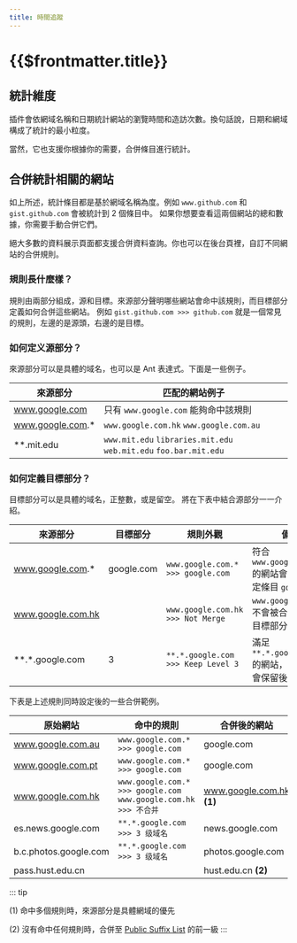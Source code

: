 ```yaml
---
title: 時間追蹤
---
```


# {{$frontmatter.title}}

## 統計維度

插件會依網域名稱和日期統計網站的瀏覽時間和造訪次數。換句話說，日期和網域構成了統計的最小粒度。

當然，它也支援你根據你的需要，合併條目進行統計。

## 合併統計相關的網站

如上所述，統計條目都是基於網域名稱為度。例如 `www.github.com` 和 `gist.github.com` 會被統計到 2 個條目中。 如果你想要查看這兩個網站的總和數據，你需要手動合併它們。

絕大多數的資料展示頁面都支援合併資料查詢。你也可以在後台頁裡，自訂不同網站的合併規則。

### 規則長什麼樣？

規則由兩部分組成，源和目標。來源部分聲明哪些網站會命中該規則，而目標部分定義如何合併這些網站。 例如 `gist.github.com >>> github.com` 就是一個常見的規則，左邊的是源頭，右邊的是目標。

### 如何定义源部分？

來源部分可以是具體的域名，也可以是 Ant 表達式。下面是一些例子。

| 來源部分         | 匹配的網站例子                                                    |
| ---------------- | ----------------------------------------------------------------- |
| www.google.com   | 只有 `www.google.com` 能夠命中該規則                              |
| www.google.com.* | `www.google.com.hk` `www.google.com.au`                           |
| \*\*.mit.edu     | `www.mit.edu` `libraries.mit.edu` `web.mit.edu` `foo.bar.mit.edu` |

### 如何定義目標部分？

目標部分可以是具體的域名，正整數，或是留空。 將在下表中結合源部分一一介紹。

| 來源部分             | 目標部分   | 規則外觀                           | 備註                                                        |
| -------------------- | ---------- | ---------------------------------- | ----------------------------------------------------------- |
| www.google.com.*     | google.com | `www.google.com.* >>> google.com`  | 符合 `www.google.com.*` 的網站會合併到指定條目 `google.com` |
| www.google.com.hk    |            | `www.google.com.hk >>> Not Merge`  | `www.google.com.hk` 不會被合併，因為目標部分為空            |
| \*\*\.\*\.google.com | 3          | `**.*.google.com >>> Keep Level 3` | 滿足 `**.*.google.com` 的網站，在合併時會保留後 3 級域名    |

下表是上述規則同時設定後的一些合併範例。

| 原始網站              | 命中的規則                                                           | 合併後的網站              |
| --------------------- | -------------------------------------------------------------------- | ------------------------- |
| www.google.com.au     | `www.google.com.* >>> google.com`                                    | google.com                |
| www.google.com.pt     | `www.google.com.* >>> google.com`                                    | google.com                |
| www.google.com.hk     | `www.google.com.* >>> google.com`<br/>`www.google.com.hk >>> 不合并` | www.google.com.hk **(1)** |
| es.news.google.com    | `**.*.google.com >>> 3 级域名`                                       | news.google.com           |
| b.c.photos.google.com | `**.*.google.com >>> 3 级域名`                                       | photos.google.com         |
| pass.hust.edu.cn      |                                                                      | hust.edu.cn **(2)**       |

::: tip

(1) 命中多個規則時，來源部分是具體網域的優先

(2) 沒有命中任何規則時，合併至 [Public Suffix List](https://publicsuffix.org/) 的前一級
:::

